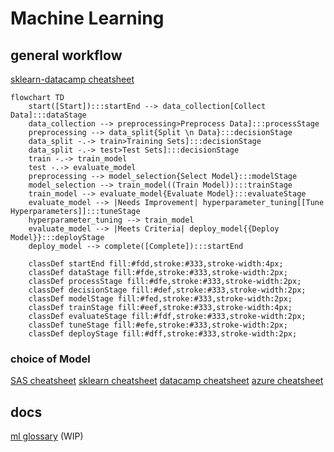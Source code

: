 # Machine Learning

## general workflow
[sklearn-datacamp cheatsheet](https://images.datacamp.com/image/upload/v1676302389/Marketing/Blog/Scikit-Learn_Cheat_Sheet.pdf)

```mermaid
flowchart TD
    start([Start]):::startEnd --> data_collection[Collect Data]:::dataStage
    data_collection --> preprocessing>Preprocess Data]:::processStage
    preprocessing --> data_split{Split \n Data}:::decisionStage
    data_split -.-> train>Training Sets]:::decisionStage
    data_split -.-> test>Test Sets]:::decisionStage
    train -.-> train_model
    test -.-> evaluate_model
    preprocessing --> model_selection{Select Model}:::modelStage
    model_selection --> train_model((Train Model)):::trainStage
    train_model --> evaluate_model{Evaluate Model}:::evaluateStage
    evaluate_model --> |Needs Improvement| hyperparameter_tuning[[Tune Hyperparameters]]:::tuneStage
    hyperparameter_tuning --> train_model
    evaluate_model --> |Meets Criteria| deploy_model{{Deploy Model}}:::deployStage
    deploy_model --> complete([Complete]):::startEnd

    classDef startEnd fill:#fdd,stroke:#333,stroke-width:4px;
    classDef dataStage fill:#fde,stroke:#333,stroke-width:2px;
    classDef processStage fill:#dfe,stroke:#333,stroke-width:2px;
    classDef decisionStage fill:#def,stroke:#333,stroke-width:2px;
    classDef modelStage fill:#fed,stroke:#333,stroke-width:2px;
    classDef trainStage fill:#eef,stroke:#333,stroke-width:4px;
    classDef evaluateStage fill:#fdf,stroke:#333,stroke-width:2px;
    classDef tuneStage fill:#efe,stroke:#333,stroke-width:2px;
    classDef deployStage fill:#dff,stroke:#333,stroke-width:2px;
```


### choice of Model
[SAS cheatsheet](https://blogs.sas.com/content/subconsciousmusings/2020/12/09/machine-learning-algorithm-use/)
[sklearn cheatsheet](https://scikit-learn.org/stable/tutorial/machine_learning_map/index.html)
[datacamp cheatsheet](https://s3.amazonaws.com/assets.datacamp.com/email/other/ML+Cheat+Sheet_2.pdf)
[azure cheatsheet](https://learn.microsoft.com/en-us/azure/machine-learning/algorithm-cheat-sheet?view=azureml-api-1)

## docs
[ml glossary](https://ml-cheatsheet.readthedocs.io/en/latest/index.html) (WIP)

